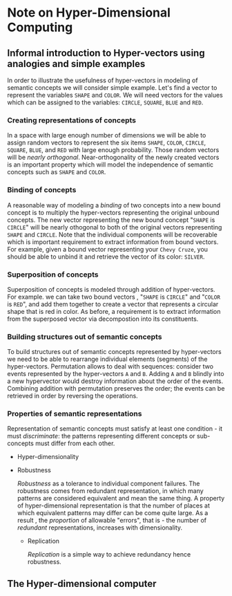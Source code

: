 # Note on Hyper-Dimensional Computing

## Informal introduction to Hyper-vectors using analogies and simple examples

In order to illustrate the usefulness of hyper-vectors in modeling of semantic concepts we will consider simple example.
Let's find a vector to represent the variables `SHAPE` and `COLOR`. We will need vectors for the values which can be assigned to the variables: `CIRCLE`, `SQUARE`, `BLUE` and `RED`.

### Creating representations of concepts

In a space with large enough number of dimensions  we will be able to assign random vectors to represent the six items `SHAPE`, `COLOR`, `CIRCLE`, `SQUARE`, `BLUE`, and `RED` with large enough probability. Those random vectors will be _nearly orthogonal_. Near-orthogonality of the newly created vectors is an important property which will model the independence of semantic concepts such as `SHAPE` and `COLOR`. 

### Binding of concepts

A reasonable way of modeling a _binding_ of two concepts into a new bound concept is to multiply the hyper-vectors representing the original unbound concepts. The new vector representing the new bound concept "`SHAPE` is `CIRCLE`" will be nearly othogonal to both of the original vectors representing `SHAPE` and `CIRCLE`. Note that the individual components will be recoverable which is important requirement to extract information from bound vectors. For example, given a bound vector representing your `Chevy Cruze`, you should be able to unbind it and retrieve the vector of its color: `SILVER`. 

### Superposition of concepts

Superposition of concepts is modeled through addition of hyper-vectors. For example. we can take two bound vectors , "`SHAPE` is `CIRCLE`" and "`COLOR` is `RED`", and add them together to create a vector that represents a circular shape that is red in color.  As before, a requirement is to extract information from  the superposed vector via decompostion into its constituents.

### Building structures out of semantic concepts

To build structures out of semantic concepts represented by hyper-vectors we need to be able to rearrange individual elements (segments) of the hyper-vectors. Permutation allows to deal with sequences: consider two events represented by the hyper-vectors `A` and `B`.  Adding `A` and `B` blindly into a new hypervector would destroy information about the order of the events. Combining addition with permutation preserves the order; the events can be retrieved in order by reversing the
operations.


### Properties of semantic representations

Representation of semantic concepts must satisfy at least one condition - it must _discriminate_: 
the patterns representing different concepts or sub-concepts must differ from each other. 

* Hyper-dimensionality

* Robustness

   _Robustness_ as a tolerance to individual component failures. The robustness comes from redundant representation, in which many patterns are considered equivalent and mean the same thing. A property of hyper-dimensional representation is that the number of places at which equivalent patterns may differ can be come quite large. As a result , the _proportion_ of allowable "errors", that is - the number of _redundant_ representations, increases with dimensionality.

   - Replication
     
     _Replication_ is a simple way to achieve redundancy hence robustness.

## The Hyper-dimensional computer

